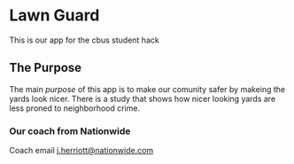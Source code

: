 # Lawn Guard
This is our app for the cbus student hack
## The Purpose
The main *purpose* of this app is to make our comunity safer by makeing the yards look nicer. There is a study that shows how nicer looking yards are less proned to neighborhood crime.
### Our coach from Nationwide
Coach email j.herriott@nationwide.com
